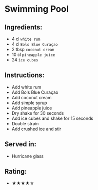 # Swimming Pool

## Ingredients:
- 4 cl `white rum`
- 4 cl `Bols Blue Curaçao`
- 2 tbsp `coconut cream`
- 10 cl `pineapple juice`
- 24 `ice cubes`

## Instructions:
- Add white rum
- Add Bols Blue Curaçao
- Add coconut cream
- Add simple syrup
- Add pineapple juice
- Dry shake for 30 seconds
- Add ice cubes and shake for 15 seconds
- Double strain
- Add crushed ice and stir

## Served in:
- Hurricane glass

## Rating:
- ★★★★☆